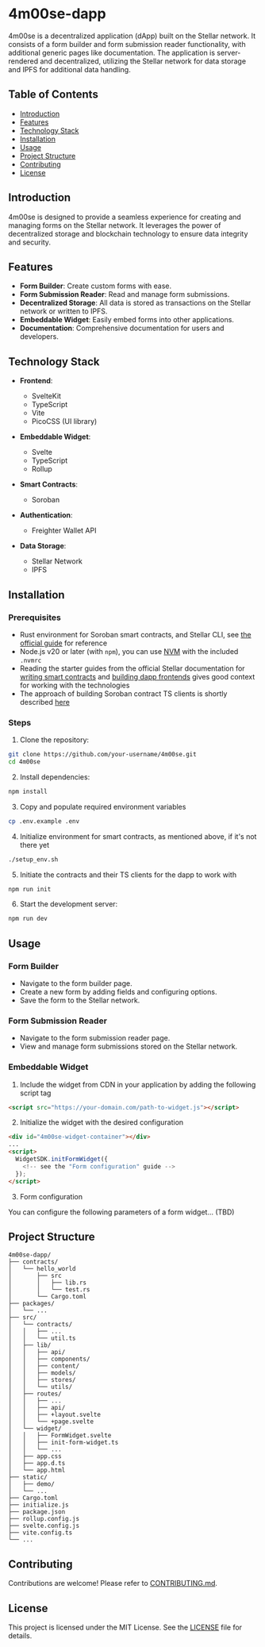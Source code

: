 # 4m00se-dapp

4m00se is a decentralized application (dApp) built on the Stellar network. It consists of a form builder and form submission reader functionality, with additional generic pages like documentation. The application is server-rendered and decentralized, utilizing the Stellar network for data storage and IPFS for additional data handling.

## Table of Contents

- [Introduction](#introduction)
- [Features](#features)
- [Technology Stack](#technology-stack)
- [Installation](#installation)
- [Usage](#usage)
- [Project Structure](#project-structure)
- [Contributing](#contributing)
- [License](#license)

## Introduction

4m00se is designed to provide a seamless experience for creating and managing forms on the Stellar network. It leverages the power of decentralized storage and blockchain technology to ensure data integrity and security.

## Features

- **Form Builder**: Create custom forms with ease.
- **Form Submission Reader**: Read and manage form submissions.
- **Decentralized Storage**: All data is stored as transactions on the Stellar network or written to IPFS.
- **Embeddable Widget**: Easily embed forms into other applications.
- **Documentation**: Comprehensive documentation for users and developers.

## Technology Stack

- **Frontend**:

  - SvelteKit
  - TypeScript
  - Vite
  - PicoCSS (UI library)

- **Embeddable Widget**:

  - Svelte
  - TypeScript
  - Rollup

- **Smart Contracts**:

  - Soroban

- **Authentication**:

  - Freighter Wallet API

- **Data Storage**:
  - Stellar Network
  - IPFS

## Installation

### Prerequisites

- Rust environment for Soroban smart contracts, and Stellar CLI, see [the official guide](https://developers.stellar.org/docs/build/smart-contracts/getting-started/setup) for reference
- Node.js v20 or later (with `npm`), you can use [NVM](https://github.com/nvm-sh/nvm) with the included `.nvmrc`
- Reading the starter guides from the official Stellar documentation for [writing smart contracts](https://developers.stellar.org/docs/build/smart-contracts/overview) and [building dapp frontends](https://developers.stellar.org/docs/build/apps/dapp-frontend) gives good context for working with the technologies
- The approach of building Soroban contract TS clients is shortly described [here](https://github.com/stellar-dapps/stellar-contracts-with-astro?tab=readme-ov-file#how-it-works)

### Steps

1. Clone the repository:

```bash
git clone https://github.com/your-username/4m00se.git
cd 4m00se
```

2. Install dependencies:

```bash
npm install
```

3. Copy and populate required environment variables

```bash
cp .env.example .env
```

4. Initialize environment for smart contracts, as mentioned above, if it's not there yet

```bash
./setup_env.sh
```

5. Initiate the contracts and their TS clients for the dapp to work with

```bash
npm run init
```

6. Start the development server:

```bash
npm run dev
```

## Usage

### Form Builder

- Navigate to the form builder page.
- Create a new form by adding fields and configuring options.
- Save the form to the Stellar network.

### Form Submission Reader

- Navigate to the form submission reader page.
- View and manage form submissions stored on the Stellar network.

### Embeddable Widget

1. Include the widget from CDN in your application by adding the following script tag

```html
<script src="https://your-domain.com/path-to-widget.js"></script>
```

2. Initialize the widget with the desired configuration

```html
<div id="4m00se-widget-container"></div>
...
<script>
  WidgetSDK.initFormWidget({
    <!-- see the "Form configuration" guide -->
  });
</script>
```

3. Form configuration

You can configure the following parameters of a form widget... (TBD)

## Project Structure

```
4m00se-dapp/
├── contracts/
│   └── hello_world
│       ├── src
│       │   ├── lib.rs
│       │   └── test.rs
│       └── Cargo.toml
├── packages/
│   └── ...
├── src/
│   └── contracts/
│   │   ├── ...
│   │   └── util.ts
│   ├── lib/
│   │   ├── api/
│   │   ├── components/
│   │   ├── content/
│   │   ├── models/
│   │   ├── stores/
│   │   └── utils/
│   ├── routes/
│   │   ├── ...
│   │   ├── api/
│   │   ├── +layout.svelte
│   │   └── +page.svelte
│   └── widget/
│   │   ├── FormWidget.svelte
│   │   ├── init-form-widget.ts
│   │   └── ...
│   ├── app.css
│   ├── app.d.ts
│   └── app.html
├── static/
│   ├── demo/
│   └── ...
├── Cargo.toml
├── initialize.js
├── package.json
├── rollup.config.js
├── svelte.config.js
├── vite.config.ts
└── ...
```

## Contributing

Contributions are welcome! Please refer to [CONTRIBUTING.md](CONTRIBUTING.md).

## License

This project is licensed under the MIT License. See the [LICENSE](LICENSE) file for details.
